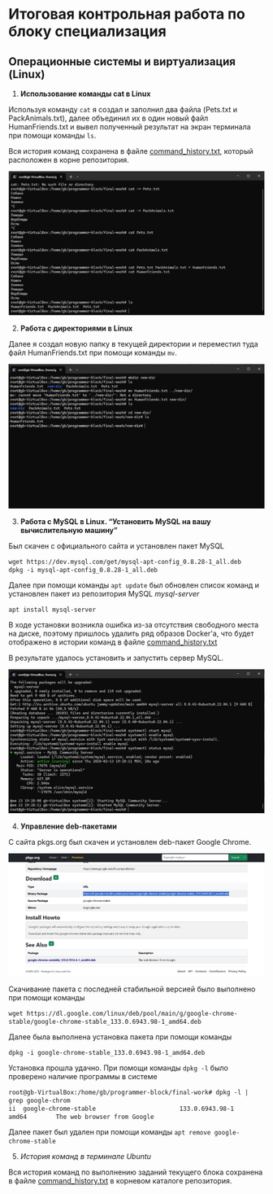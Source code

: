 # Итоговая контрольная работа по блоку специализация

## Операционные системы и виртуализация (Linux)

1. **Использование команды cat в Linux**

Используя команду `cat` я создал и заполнил два файла (Pets.txt и PackAnimals.txt), далее объединил их в один новый файл HumanFriends.txt и вывел полученный результат на экран терминала при помощи команды `ls`. 

Вся история команд сохранена в файле [command_history.txt](command_history.txt), который расположен в корне репозитория.

![Создание файлов в терминале](img/screen1.jpg)

2. **Работа с директориями в Linux**

Далее я создал новую папку в текущей директории и переместил туда файл HumanFriends.txt при помощи команды `mv`.

![Работа с директориями в терминале](img/screen2.jpg)

3. **Работа с MySQL в Linux. “Установить MySQL на вашу вычислительную машину”**

Был скачен с официального сайта и установлен пакет MySQL 
```
wget https://dev.mysql.com/get/mysql-apt-config_0.8.28-1_all.deb
dpkg -i mysql-apt-config_0.8.28-1_all.deb
```

Далее при помощи команды `apt update` был обновлен список команд и установлен пакет из репозитория MySQL *mysql-server*
```
apt install mysql-server
```
В ходе установки возникла ошибка из-за отсутствия свободного места на диске, поэтому пришлось удалить ряд образов Docker'а, что будет отображено в истории команд в файле [command_history.txt](command_history.txt)

В результате удалось установить и запустить сервер MySQL. 

![Запуск сервера MySQL](img/screen3.jpg)

4. **Управление deb-пакетами**

С сайта pkgs.org был скачен и установлен deb-пакет Google Chrome. 

![Поиск пакета на сайте pkgs.org](img/screen4.jpg)

Скачивание пакета с последней стабильной версией было выполнено при помощи команды 
```
wget https://dl.google.com/linux/deb/pool/main/g/google-chrome-stable/google-chrome-stable_133.0.6943.98-1_amd64.deb
```
Далее была выполнена установка пакета при помощи команды
```
dpkg -i google-chrome-stable_133.0.6943.98-1_amd64.deb
```
Установка прошла удачно. При помощи команды `dpkg -l` было проверено наличие программы в системе
```
root@gb-VirtualBox:/home/gb/programmer-block/final-work# dpkg -l | grep google-chrom
ii  google-chrome-stable                       133.0.6943.98-1                              amd64        The web browser from Google
```
Далее пакет был удален при помощи команды `apt remove google-chrome-stable`

5. *История команд в терминале Ubuntu*

Вся история команд по выполнению заданий текущего блока сохранена в файле [command_history.txt](command_history.txt) в корневом каталоге репозитория.